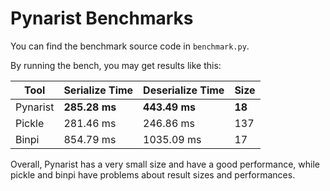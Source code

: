 # Pynarist Benchmarks

You can find the benchmark source code in `benchmark.py`.

By running the bench, you may get results like this:

| Tool | Serialize Time | Deserialize Time | Size |
|------|-----------|-------------|------|
| Pynarist | **285.28 ms** | **443.49 ms** | **18** |
| Pickle | 281.46 ms | 246.86 ms | 137 |
| Binpi | 854.79 ms | 1035.09 ms | 17 |

Overall, Pynarist has a very small size and have a good performance, while pickle and binpi have problems about result sizes and performances.